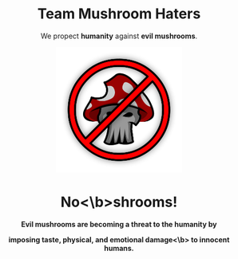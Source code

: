 <div align=center>
  <h1>Team Mushroom Haters</h1>
  <p>We propect <b>humanity</b> against <b>evil mushrooms</b>.</p>
  <img src="branding/Logo.png" alt="Logo" width=50%/>
  <h1><b>No<\b>shrooms!</h1>
  <p>Evil mushrooms are becoming a threat to the humanity by</p>
  <p>imposing <b>taste, physical, and emotional damage<\b> to innocent humans.</p>
</div>
